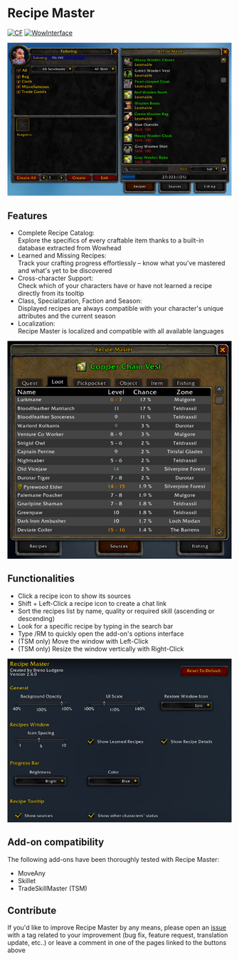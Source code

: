 # Recipe Master
[![CF](https://img.shields.io/badge/Download-CurseForge-orange)](https://www.curseforge.com/wow/addons/recipe-master) [![WowInterface](https://img.shields.io/badge/Download-WoWInterface%20(Vanilla)-blue)](https://www.wowinterface.com/downloads/info26701-RecipeMasterVanilla.html)

![Recipes Window](/Images/Recipes_Window.png)

## Features
* Complete Recipe Catalog:\
  Explore the specifics of every craftable item thanks to a built-in database extracted from Wowhead
* Learned and Missing Recipes:\
  Track your crafting progress effortlessly – know what you've mastered and what's yet to be discovered
* Cross-character Support: \
  Check which of your characters have or have not learned a recipe directly from its tooltip
* Class, Specialization, Faction and Season:\
  Displayed recipes are always compatible with your character's unique attributes and the current season
* Localization:\
  Recipe Master is localized and compatible with all available languages

![Sources Window](/Images/Sources_Window_1.png)

## Functionalities
* Click a recipe icon to show its sources
* Shift + Left-Click a recipe icon to create a chat link
* Sort the recipes list by name, quality or required skill (ascending or descending)
* Look for a specific recipe by typing in the search bar
* Type /RM to quickly open the add-on's options interface
* (TSM only) Move the window with Left-Click
* (TSM only) Resize the window vertically with Right-Click

![Options Window](/Images/Options_Window.png)

## Add-on compatibility
The following add-ons have been thoroughly tested with Recipe Master:
* MoveAny
* Skillet
* TradeSkillMaster (TSM)

## Contribute
If you'd like to improve Recipe Master by any means, please open an [issue](https://github.com/BrenoLudgero/Recipe_Master/issues "Issues Tab") with a tag related to your improvement (bug fix, feature request, translation update, etc..) or leave a comment in one of the pages linked to the buttons above
